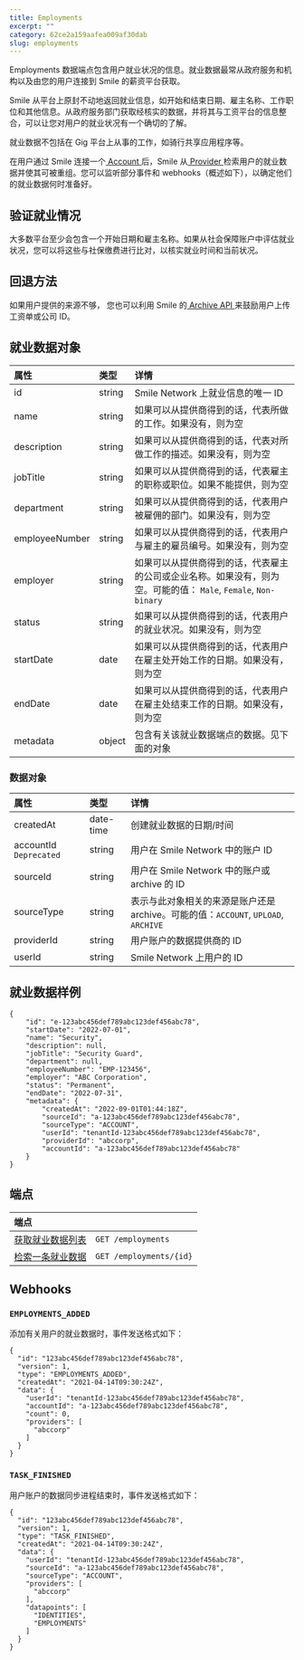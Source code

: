 ```yaml
---
title: Employments
excerpt: ""
category: 62ce2a159aafea009af30dab
slug: employments
---
```


Employments 数据端点包含用户就业状况的信息。就业数据最常从政府服务和机构以及由您的用户连接到 Smile 的薪资平台获取。

Smile 从平台上原封不动地返回就业信息，如开始和结束日期、雇主名称、工作职位和其他信息。从政府服务部门获取经核实的数据，并将其与工资平台的信息整合，可以让您对用户的就业状况有一个确切的了解。

就业数据不包括在 Gig 平台上从事的工作，如骑行共享应用程序等。

在用户通过 Smile 连接一个[ Account ](/reference/accounts)后，Smile 从[ Provider ](/reference/providers)检索用户的就业数据并使其可被重组。您可以监听部分事件和 webhooks（概述如下），以确定他们的就业数据何时准备好。

## 验证就业情况

大多数平台至少会包含一个开始日期和雇主名称。如果从社会保障账户中评估就业状况，您可以将这些与社保缴费进行比对，以核实就业时间和当前状况。

## 回退方法

如果用户提供的来源不够， 您也可以利用 Smile 的[ Archive API ](/reference/archives)来鼓励用户上传工资单或公司 ID。
## 就业数据对象

| 属性             | 类型     | 详情                                                                      |
|:---------------|:-------|:------------------------------------------------------------------------|
| id             | string | Smile Network 上就业信息的唯一 ID                                               |
| name           | string | 如果可以从提供商得到的话，代表所做的工作。如果没有，则为空                                           |
| description    | string | 如果可以从提供商得到的话，代表对所做工作的描述。如果没有，则为空                                        |
| jobTitle       | string | 如果可以从提供商得到的话，代表雇主的职称或职位。如果不能提供，则为空                                      |
| department     | string | 如果可以从提供商得到的话，代表用户被雇佣的部门。如果没有，则为空                                        |
| employeeNumber | string | 如果可以从提供商得到的话，代表用户与雇主的雇员编号。如果没有，则为空                                      |
| employer       | string | 如果可以从提供商得到的话，代表雇主的公司或企业名称。如果没有，则为空。可能的值： `Male`, `Female`, `Non-binary` |
| status         | string | 如果可以从提供商得到的话，代表用户的就业状况。如果没有，则为空                                         |
| startDate      | date   | 如果可以从提供商得到的话，代表用户在雇主处开始工作的日期。如果没有，则为空                                   |
| endDate        | date   | 如果可以从提供商得到的话，代表用户在雇主处结束工作的日期。如果没有，则为空                                   |
| metadata       | object | 包含有关该就业数据端点的数据。见下面的对象                                                   |


### 数据对象

| 属性                     | 类型        | 详情                                                           |
|:-----------------------|:----------|:-------------------------------------------------------------|
| createdAt              | date-time | 创建就业数据的日期/时间                                                 |
| accountId `Deprecated` | string    | 用户在 Smile Network 中的账户 ID                                    |
| sourceId               | string    | 用户在 Smile Network 中的账户或 archive 的 ID                         |
| sourceType             | string    | 表示与此对象相关的来源是账户还是 archive。可能的值：`ACCOUNT`, `UPLOAD`, `ARCHIVE` |
| providerId             | string    | 用户账户的数据提供商的 ID                                               |
| userId                 | string    | Smile Network 上用户的 ID                  |


## 就业数据样例

```
{
    "id": "e-123abc456def789abc123def456abc78",
    "startDate": "2022-07-01",
    "name": "Security",
    "description": null,
    "jobTitle": "Security Guard",
    "department": null,
    "employeeNumber": "EMP-123456",
    "employer": "ABC Corporation",
    "status": "Permanent",
    "endDate": "2022-07-31",
    "metadata": {
        "createdAt": "2022-09-01T01:44:18Z",
        "sourceId": "a-123abc456def789abc123def456abc78",
        "sourceType": "ACCOUNT",
        "userId": "tenantId-123abc456def789abc123def456abc78",
        "providerId": "abccorp",
        "accountId": "a-123abc456def789abc123def456abc78"
    }
}
```

## 端点

| 端点                                        | |
|:------------------------------------------| :---- |
| [获取就业数据列表](/reference/list-employments-1) | `GET /employments` |
| [检索一条就业数据](/reference/get-employment-1)   | `GET /employments/{id}` |

## Webhooks

### `EMPLOYMENTS_ADDED`

添加有关用户的就业数据时，事件发送格式如下：

```
{
  "id": "123abc456def789abc123def456abc78",
  "version": 1,
  "type": "EMPLOYMENTS_ADDED",
  "createdAt": "2021-04-14T09:30:24Z",
  "data": {
    "userId": "tenantId-123abc456def789abc123def456abc78",
    "accountId": "a-123abc456def789abc123def456abc78",
    "count": 0,
    "providers": [
      "abccorp"
    ]
  }
}
```

### `TASK_FINISHED`

用户账户的数据同步进程结束时，事件发送格式如下：

```
{
  "id": "123abc456def789abc123def456abc78",
  "version": 1,
  "type": "TASK_FINISHED",
  "createdAt": "2021-04-14T09:30:24Z",
  "data": {
    "userId": "tenantId-123abc456def789abc123def456abc78",
    "sourceId": "a-123abc456def789abc123def456abc78",
    "sourceType": "ACCOUNT",
    "providers": [
      "abccorp"
    ],
    "datapoints": [
      "IDENTITIES",
      "EMPLOYMENTS"
    ]
  }
}
```

